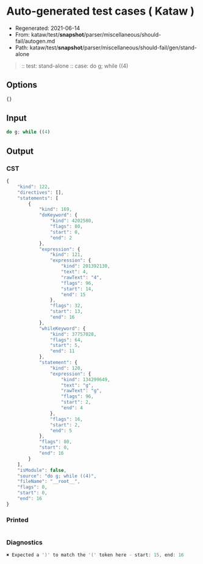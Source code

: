 # Auto-generated test cases ( Kataw )
- Regenerated: 2021-06-14
- From: kataw/test/__snapshot__/parser/miscellaneous/should-fail/autogen.md
- Path: kataw/test/__snapshot__/parser/miscellaneous/should-fail/gen/stand-alone
> :: test: stand-alone
> :: case: do g; while ((4)
## Options

`````js
{}
`````
## Input

`````js
do g; while ((4)
`````
## Output

### CST

```javascript
{
    "kind": 122,
    "directives": [],
    "statements": [
        {
            "kind": 169,
            "doKeyword": {
                "kind": 4202580,
                "flags": 80,
                "start": 0,
                "end": 2
            },
            "expression": {
                "kind": 121,
                "expression": {
                    "kind": 201392130,
                    "text": 4,
                    "rawText": "4",
                    "flags": 96,
                    "start": 14,
                    "end": 15
                },
                "flags": 32,
                "start": 13,
                "end": 16
            },
            "whileKeyword": {
                "kind": 37757028,
                "flags": 64,
                "start": 5,
                "end": 11
            },
            "statement": {
                "kind": 120,
                "expression": {
                    "kind": 134299649,
                    "text": "g",
                    "rawText": "g",
                    "flags": 96,
                    "start": 2,
                    "end": 4
                },
                "flags": 16,
                "start": 2,
                "end": 5
            },
            "flags": 80,
            "start": 0,
            "end": 16
        }
    ],
    "isModule": false,
    "source": "do g; while ((4)",
    "fileName": "__root__",
    "flags": 0,
    "start": 0,
    "end": 16
}
```

### Printed

```javascript

```

### Diagnostics

```javascript
✖ Expected a ')' to match the '(' token here - start: 15, end: 16

```

